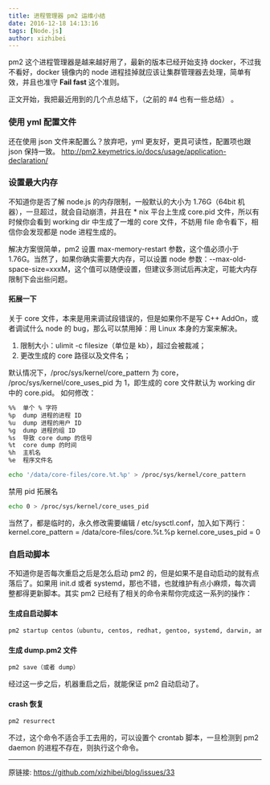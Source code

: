 ```yaml
---
title: 进程管理器 pm2 运维小结
date: 2016-12-18 14:13:16
tags: [Node.js]
author: xizhibei
---
```

pm2 这个进程管理器是越来越好用了，最新的版本已经开始支持 docker，不过我不看好，docker 镜像内的 node 进程挂掉就应该让集群管理器去处理，简单有效，并且也准守 **Fail fast** 这个准则。

正文开始，我把最近用到的几个点总结下，（之前的 #4 也有一些总结） 。

### 使用 yml 配置文件
还在使用 json 文件来配置么？放弃吧，yml 更友好，更具可读性，配置项也跟 json 保持一致。
http://pm2.keymetrics.io/docs/usage/application-declaration/

### 设置最大内存
不知道你是否了解 node.js 的内存限制，一般默认的大小为 1.76G（64bit 机器），一旦超过，就会自动崩溃，并且在 * nix 平台上生成 core.pid 文件，所以有时候你会看到 working dir 中生成了一堆的 core 文件，不妨用 file 命令看下，相信你会发现都是 node 进程生成的。

解决方案很简单，pm2 设置 max-memory-restart 参数，这个值必须小于 1.76G。当然了，如果你确实需要大内存，可以设置 node 参数：--max-old-space-size=xxxM，这个值可以随便设置，但建议多测试后再决定，可能大内存限制下会出些问题。

#### 拓展一下
关于 core 文件，本来是用来调试段错误的，但是如果你不是写 C++ AddOn，或者调试什么 node 的 bug，那么可以禁用掉：用 Linux 本身的方案来解决。
1. 限制大小：ulimit -c filesize（单位是 kb），超过会被裁减；
2. 更改生成的 core 路径以及文件名；

默认情况下，/proc/sys/kernel/core_pattern 为 core， /proc/sys/kernel/core_uses_pid 为 1，即生成的 core 文件默认为 working dir 中的 core.pid。
如何修改：
```bash
%%	单个 % 字符
%p	dump 进程的进程 ID
%u	dump 进程的用户 ID
%g	dump 进程的组 ID
%s	导致 core dump 的信号
%t	core dump 的时间
%h	主机名
%e	程序文件名

echo '/data/core-files/core.%t.%p' > /proc/sys/kernel/core_pattern
```

禁用 pid 拓展名
``` bash
echo 0 > /proc/sys/kernel/core_uses_pid
```
当然了，都是临时的，永久修改需要编辑 / etc/sysctl.conf，加入如下两行：
kernel.core_pattern = /data/core-files/core.%t.%p
kernel.core_uses_pid = 0

### 自启动脚本
不知道你是否每次重启之后是怎么启动 pm2 的，但是如果不是自动启动的就有点落后了。如果用 init.d 或者 systemd，那也不错，也就维护有点小麻烦，每次调整都得更新脚本。其实 pm2 已经有了相关的命令来帮你完成这一系列的操作：

#### 生成自启动脚本
```bash
pm2 startup centos（ubuntu, centos, redhat, gentoo, systemd, darwin, amazon 之一，具体请看文档）
```
#### 生成 dump.pm2 文件
```bash
pm2 save（或者 dump）
```
经过这一步之后，机器重启之后，就能保证 pm2 自动启动了。
#### crash 恢复
```bash
pm2 resurrect
```

不过，这个命令不适合手工去用的，可以设置个 crontab 脚本，一旦检测到 pm2 daemon 的进程不存在，则执行这个命令。



***
原链接: https://github.com/xizhibei/blog/issues/33
